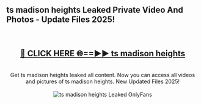 <h2>ts madison heights Leaked Private Video And Photos - Update Files 2025!</h2>
<br>
<div align="center">
<h2><a href="https://betterlinks.top/A2PfLJ" rel="nofollow">🔴 CLICK HERE 🌐==►► ts madison heights</a></h2>
<br>
Get ts madison heights leaked all content. Now you can access all videos and pictures of ts madison heights. New Updated Files 2025!
<br>
<br>
<a href="https://betterlinks.top/A2PfLJ" rel="nofollow" data-target="animated-image.originalLink"><img src="https://i.imgur.com/dJHk4Zq.gif" alt="ts madison heights Leaked  OnlyFans" style="max-width: 100%; display: inline-block;" data-target="animated-image.originalImage"></a>
</div>
<br>
